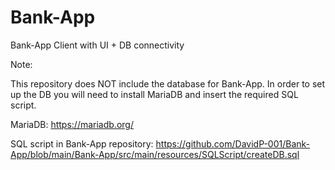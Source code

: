 # Bank-App
Bank-App Client with UI + DB connectivity

Note:

This repository does NOT include the database for Bank-App. In order to set up the DB you will need to install MariaDB and insert the required SQL script.


MariaDB: https://mariadb.org/

SQL script in Bank-App repository: https://github.com/DavidP-001/Bank-App/blob/main/Bank-App/src/main/resources/SQLScript/createDB.sql
